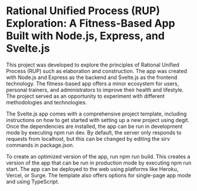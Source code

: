 # Rational Unified Process (RUP) Exploration: A Fitness-Based App Built with Node.js, Express, and Svelte.js
 
This project was developed to explore the principles of Rational Unified Process (RUP) such as elaboration and construction. The app was created with Node.js and Express as the backend and Svelte.js as the frontend technology. The fitness-based app offers a minor ecosystem for users, personal trainers, and administrators to improve their health and lifestyle. The project served as an opportunity to experiment with different methodologies and technologies.

The Svelte.js app comes with a comprehensive project template, including instructions on how to get started with setting up a new project using degit. Once the dependencies are installed, the app can be run in development mode by executing npm run dev. By default, the server only responds to requests from localhost, but this can be changed by editing the sirv commands in package.json.

To create an optimized version of the app, run npm run build. This creates a version of the app that can be run in production mode by executing npm run start. The app can be deployed to the web using platforms like Heroku, Vercel, or Surge. The template also offers options for single-page app mode and using TypeScript.
